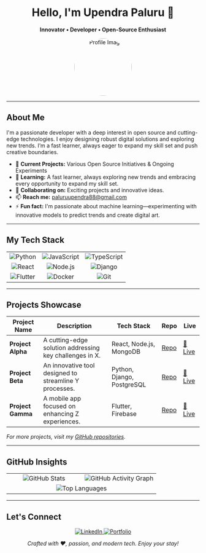 <div align="center">
  <h1>Hello, I'm Upendra Paluru 👋</h1>
  <p><strong>Innovator • Developer • Open-Source Enthusiast</strong></p>
  <img src="https://github.com/UpendrA-StaRK.png" alt="Profile Image" width="150" style="border-radius: 50%;" />
</div>

---

## About Me

I'm a passionate developer with a deep interest in open source and cutting-edge technologies. I enjoy designing robust digital solutions and exploring new trends. I’m a fast learner, always eager to expand my skill set and push creative boundaries.

- 🔭 **Current Projects:** Various Open Source Initiatives & Ongoing Experiments
- 🌱 **Learning:** A fast learner, always exploring new trends and embracing every opportunity to expand my skill set.
- 👯 **Collaborating on:** Exciting projects and innovative ideas.
- 📫 **Reach me:** [paluruupendra88@gmail.com](mailto:paluruupendra88@gmail.com)
- ⚡ **Fun fact:** I'm passionate about machine learning—experimenting with innovative models to predict trends and create digital art.

---

## My Tech Stack

<table align="center">
  <tr>
    <td align="center">
      <img src="https://img.shields.io/badge/Python-3776AB?style=for-the-badge&logo=python&logoColor=white" alt="Python" />
    </td>
    <td align="center">
      <img src="https://img.shields.io/badge/JavaScript-F7DF1E?style=for-the-badge&logo=javascript&logoColor=black" alt="JavaScript" />
    </td>
    <td align="center">
      <img src="https://img.shields.io/badge/TypeScript-007ACC?style=for-the-badge&logo=typescript&logoColor=white" alt="TypeScript" />
    </td>
  </tr>
  <tr>
    <td align="center">
      <img src="https://img.shields.io/badge/React-20232A?style=for-the-badge&logo=react&logoColor=61DAFB" alt="React" />
    </td>
    <td align="center">
      <img src="https://img.shields.io/badge/Node.js-339933?style=for-the-badge&logo=nodedotjs&logoColor=white" alt="Node.js" />
    </td>
    <td align="center">
      <img src="https://img.shields.io/badge/Django-092E20?style=for-the-badge&logo=django&logoColor=white" alt="Django" />
    </td>
  </tr>
  <tr>
    <td align="center">
      <img src="https://img.shields.io/badge/Flutter-02569B?style=for-the-badge&logo=flutter&logoColor=white" alt="Flutter" />
    </td>
    <td align="center">
      <img src="https://img.shields.io/badge/Docker-2496ED?style=for-the-badge&logo=docker&logoColor=white" alt="Docker" />
    </td>
    <td align="center">
      <img src="https://img.shields.io/badge/Git-F05032?style=for-the-badge&logo=git&logoColor=white" alt="Git" />
    </td>
  </tr>
</table>

---

## Projects Showcase

| **Project Name**    | **Description**                                             | **Tech Stack**                 | **Repo**                                                | **Live**       |
|---------------------|-------------------------------------------------------------|--------------------------------|---------------------------------------------------------|----------------|
| **Project Alpha**   | A cutting-edge solution addressing key challenges in X.    | React, Node.js, MongoDB        | [Repo](https://github.com/UpendrA-StaRK/ProjectAlpha)     | [🔗 Live](https://projectalpha.example.com) |
| **Project Beta**    | An innovative tool designed to streamline Y processes.     | Python, Django, PostgreSQL     | [Repo](https://github.com/UpendrA-StaRK/ProjectBeta)      | [🔗 Live](https://projectbeta.example.com)  |
| **Project Gamma**   | A mobile app focused on enhancing Z experiences.            | Flutter, Firebase              | [Repo](https://github.com/UpendrA-StaRK/ProjectGamma)     | [🔗 Live](https://projectgamma.example.com) |

_For more projects, visit my [GitHub repositories](https://github.com/UpendrA-StaRK)._

---

## GitHub Insights

<div align="center">
  <table>
    <!-- Row 1: Main Stats and Activity Graph (1:1 ratio) -->
    <tr>
      <td align="center" width="50%">
        <!-- Main GitHub Stats (transparent bg, hiding PRs & issues) -->
        <img src="https://github-readme-stats.vercel.app/api?username=UpendrA-StaRK&show_icons=true&theme=dark&hide=prs,issues&bg_color=00000000" alt="GitHub Stats" />
      </td>
      <td align="center" width="50%">
        <!-- GitHub Activity Graph (green theme, transparent bg) -->
        <img src="https://github-readme-activity-graph.vercel.app/graph?username=UpendrA-StaRK&theme=green&bg_color=00000000" alt="GitHub Activity Graph" />
      </td>
    </tr>
    <!-- Row 2: Top Languages widget spanning full width -->
    <tr>
      <td align="center" colspan="2">
        <!-- Top Languages widget (transparent bg) -->
        <img src="https://github-readme-stats.vercel.app/api/top-langs/?username=UpendrA-StaRK&layout=compact&theme=dark&bg_color=00000000" alt="Top Languages" />
      </td>
    </tr>
  </table>
</div>

---

## Let's Connect

<div align="center">
  <a href="https://www.linkedin.com/in/upendra-paluru/" target="_blank">
    <img src="https://img.shields.io/badge/LinkedIn-0A66C2?style=for-the-badge&logo=linkedin&logoColor=white" alt="LinkedIn" />
  </a>
  <a href="https://upendrastark.dev" target="_blank">
    <img src="https://img.shields.io/badge/Portfolio-000000?style=for-the-badge&logo=about.me&logoColor=white" alt="Portfolio" />
  </a>
</div>

<p align="center"><em>Crafted with ❤️, passion, and modern tech. Enjoy your stay!</em></p>
